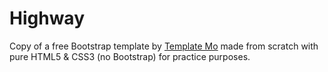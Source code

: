 # Highway

Copy of a free Bootstrap template by [Template Mo](https://templatemo.com/) made from scratch with pure HTML5 & CSS3 (no Bootstrap) for practice purposes.